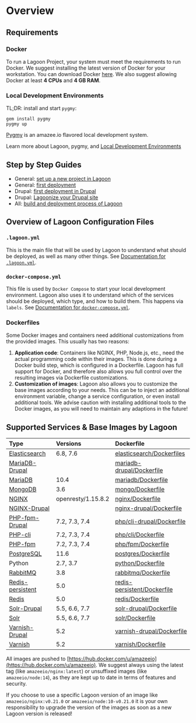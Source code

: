 # Overview

## Requirements

### Docker

To run a Lagoon Project, your system must meet the requirements to run Docker. We suggest installing the latest version of Docker for your workstation. You can download Docker [here](https://www.docker.com/get-docker). We also suggest allowing Docker at least **4 CPUs** and **4 GB RAM**.

### Local Development Environments

TL;DR: install and start `pygmy`:

```text
gem install pygmy
pygmy up
```

[Pygmy](https://pygmy.readthedocs.io/en/master/) is an amazee.io flavored local development system.

Learn more about Lagoon, pygmy, and [Local Development Environments](local-development-environments.md)

## Step by Step Guides

* General: [set up a new project in Lagoon](setup_project.md)
* General: [first deployment](first-deployment.md)
* Drupal: [first deployment in Drupal](../drupal/first-deployment-of-drupal.md)
* Drupal: [Lagoonize your Drupal site](../drupal/step-by-step-getting-drupal-ready-to-run-on-lagoon.md)
* All: [build and deployment process of Lagoon](build-and-deploy-process.md)

## Overview of Lagoon Configuration Files

### `.lagoon.yml`

This is the main file that will be used by Lagoon to understand what should be deployed, as well as many other things. See [Documentation for `.lagoon.yml`](lagoon-yml.md).

### `docker-compose.yml`

This file is used by `Docker Compose` to start your local development environment. Lagoon also uses it to understand which of the services should be deployed, which type, and how to build them. This happens via `labels`. See [Documentation for `docker-compose.yml`](docker-compose-yml.md).

### Dockerfiles

Some Docker images and containers need additional customizations from the provided images. This usually has two reasons:

1. **Application code**: Containers like NGINX, PHP, Node.js, etc., need the actual programming code within their images. This is done during a Docker build step, which is configured in a Dockerfile. Lagoon has full support for Docker, and therefore also allows you full control over the resulting images via Dockerfile customizations.
2. **Customization of images**: Lagoon also allows you to customize the base images according to your needs. This can be to inject an additional environment variable, change a service configuration, or even install additional tools. We advise caution with installing additional tools to the Docker images, as you will need to maintain any adaptions in the future!

## Supported Services & Base Images by Lagoon

| Type | Versions | Dockerfile |
| :--- | :--- | :--- |
| [Elasticsearch](../docker-images/elasticsearch.md) | 6.8, 7.6 | [elasticsearch/Dockerfiles](https://github.com/amazeeio/lagoon/tree/master/images/elasticsearch) |
| [MariaDB-Drupal](../docker-images/mariadb/mariadb-drupal.md) |  | [mariadb-drupal/Dockerfile](https://github.com/amazeeio/lagoon/blob/master/images/mariadb-drupal/Dockerfile) |
| [MariaDB](../docker-images/mariadb/) | 10.4 | [mariadb/Dockerfile](https://github.com/amazeeio/lagoon/blob/master/images/mariadb/Dockerfile) |
| [MongoDB](../docker-images/mongodb.md) | 3.6 | [mongo/Dockerfile](https://github.com/amazeeio/lagoon/blob/master/images/mongo/Dockerfile) |
| [NGINX](../docker-images/nginx/) | openresty/1.15.8.2 | [nginx/Dockerfile](https://github.com/amazeeio/lagoon/blob/master/images/nginx/Dockerfile) |
| [NGINX-Drupal](../docker-images/nginx/nginx-drupal.md) |  | [nginx-drupal/Dockerfile](https://github.com/amazeeio/lagoon/blob/master/images/nginx-drupal/Dockerfile) |
| [PHP-fpm-Drupal](../docker-images/php-cli/php-cli-drupal.md) | 7.2, 7.3, 7.4 | [php/cli-drupal/Dockerfile](https://github.com/amazeeio/lagoon/blob/master/images/php/cli-drupal/Dockerfile) |
| [PHP-cli](../docker-images/php-cli/) | 7.2, 7.3, 7.4 | [php/cli/Dockerfile](https://github.com/amazeeio/lagoon/blob/master/images/php/cli/Dockerfile) |
| [PHP-fpm](../docker-images/php-fpm.md) | 7.2, 7.3, 7.4 | [php/fpm/Dockerfile](https://github.com/amazeeio/lagoon/blob/master/images/php/fpm/Dockerfile) |
| [PostgreSQL](../docker-images/postgres.md) | 11.6 | [postgres/Dockerfile](https://github.com/amazeeio/lagoon/blob/master/images/postgres/Dockerfile) |
| Python | 2.7, 3.7 | [python/Dockerfile](https://github.com/amazeeio/lagoon/blob/master/images/python/Dockerfile) |
| [RabbitMQ](../docker-images/rabbitmq.md) | 3.8 | [rabbitmq/Dockerfile](https://github.com/amazeeio/lagoon/blob/master/images/rabbitmq/Dockerfile) |
| [Redis-persistent](../docker-images/redis/redis-persistent.md) | 5.0 | [redis-persistent/Dockerfile](https://github.com/amazeeio/lagoon/blob/master/images/redis-persistent/Dockerfile) |
| [Redis](https://github.com/AlannaBurke/lagoon/tree/6c60efce4fc48ebd7d5858cedaafb6ed86b704ee/docs/docker_images/redis.md) | 5.0 | [redis/Dockerfile](https://github.com/amazeeio/lagoon/blob/master/images/redis/Dockerfile) |
| [Solr-Drupal](../docker-images/solr/solr-drupal.md) | 5.5, 6.6, 7.7 | [solr-drupal/Dockerfile](https://github.com/amazeeio/lagoon/blob/master/images/solr-drupal/Dockerfile) |
| [Solr](../docker-images/solr/) | 5.5, 6.6, 7.7 | [solr/Dockerfile](https://github.com/amazeeio/lagoon/blob/master/images/solr/Dockerfile) |
| [Varnish-Drupal](../docker-images/varnish/varnish-drupal.md) | 5.2 | [varnish-drupal/Dockerfile](https://github.com/amazeeio/lagoon/blob/master/images/varnish-drupal/Dockerfile) |
| [Varnish](../docker-images/varnish/) | 5.2 | [varnish/Dockerfile](https://github.com/amazeeio/lagoon/blob/master/images/varnish/Dockerfile) |

All images are pushed to [https://hub.docker.com/u/amazeeio](https://hub.docker.com/u/amazeeio). We suggest always using the latest tag \(like `amazeeio/nginx:latest`\) or unsuffixed images \(like `amazeeio/node:14`\), as they are kept up to date in terms of features and security.

If you choose to use a specific Lagoon version of an image like `amazeeio/nginx:v0.21.0` or `amazeeio/node:10-v0.21.0` it is your own responsibility to upgrade the version of the images as soon as a new Lagoon version is released!
